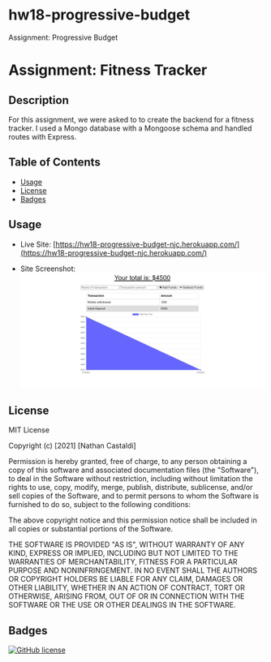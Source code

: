 # hw18-progressive-budget
Assignment: Progressive Budget

# Assignment: Fitness Tracker

## Description

For this assignment, we were asked to to create the backend for a fitness tracker. I used a Mongo database with a Mongoose schema and handled routes with Express.

## Table of Contents

- [Usage](#usage)
- [License](#license)
- [Badges](#badges)

## Usage

- Live Site: [https://hw18-progressive-budget-njc.herokuapp.com/](https://hw18-progressive-budget-njc.herokuapp.com/)

- Site Screenshot:![./public/images/site-screenshot.png](./public/images/site-screenshot.png)

## License

MIT License

Copyright (c) [2021] [Nathan Castaldi]

Permission is hereby granted, free of charge, to any person obtaining a copy
of this software and associated documentation files (the "Software"), to deal
in the Software without restriction, including without limitation the rights
to use, copy, modify, merge, publish, distribute, sublicense, and/or sell
copies of the Software, and to permit persons to whom the Software is
furnished to do so, subject to the following conditions:

The above copyright notice and this permission notice shall be included in all
copies or substantial portions of the Software.

THE SOFTWARE IS PROVIDED "AS IS", WITHOUT WARRANTY OF ANY KIND, EXPRESS OR
IMPLIED, INCLUDING BUT NOT LIMITED TO THE WARRANTIES OF MERCHANTABILITY,
FITNESS FOR A PARTICULAR PURPOSE AND NONINFRINGEMENT. IN NO EVENT SHALL THE
AUTHORS OR COPYRIGHT HOLDERS BE LIABLE FOR ANY CLAIM, DAMAGES OR OTHER
LIABILITY, WHETHER IN AN ACTION OF CONTRACT, TORT OR OTHERWISE, ARISING FROM,
OUT OF OR IN CONNECTION WITH THE SOFTWARE OR THE USE OR OTHER DEALINGS IN THE
SOFTWARE.

## Badges

[![GitHub license](https://img.shields.io/github/license/ncastaldi/hw18-progressive-budget?style=for-the-badge)](https://github.com/ncastaldi/hw18-progressive-budget/blob/main/LICENSE)
